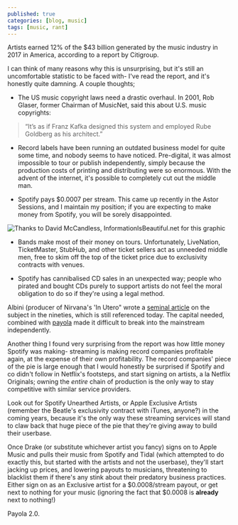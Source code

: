```yaml
---
published: true
categories: [blog, music]
tags: [music, rant]
---
```

Artists earned 12% of the $43 billion generated by the music industry in 2017 in America, according to a report by Citigroup.

I can think of many reasons why this is unsurprising, but it's still an uncomfortable statistic to be faced with- I've read the report, and it's honestly quite damning. A couple thoughts;

* The US music copyright laws need a drastic overhaul. In 2001, Rob Glaser, former Chairman of MusicNet, said this about U.S. music
copyrights:

> “It’s as if Franz Kafka designed this system and employed Rube
Goldberg as his architect.”

* Record labels have been running an outdated business model for quite some time, and nobody seems to have noticed. Pre-digital, it was almost impossible to tour or publish independently, simply because the production costs of printing and distributing were so enormous. With the advent of the internet, it's possible to completely cut out the middle man.

* Spotify pays $0.0007 per stream. This came up recently in the Astor Sessions, and I maintain my position; if you are expecting to make money from Spotify, you will be sorely disappointed.

![Thanks to David McCandless, InformationIsBeautiful.net for this graphic]({{site.baseurl}}/assets/img/streamwage.jpg)


* Bands make most of their money on tours. Unfortunately, LiveNation, TicketMaster, StubHub, and other ticket sellers act as unneeded middle men, free to skim off the top of the ticket price due to exclusivity contracts with venues.

* Spotify has cannibalised CD sales in an unexpected way; people who pirated and bought CDs purely to support artists do not feel the moral obligation to do so if they're using a legal method.

Albini (producer of Nirvana's 'In Utero" wrote a [seminal article](https://www.negativland.com/news/?page_id=17) on the subject in the nineties, which is still referenced today. The capital needed, combined with [payola](https://en.wikipedia.org/wiki/Payola) made it difficult to break into the mainstream independently.

Another thing I found very surprising from the report was how little money Spotify was making- streaming is making record companies profitable again, at the expense of their own profitability. The record companies' piece of the pie is large enough that I would honestly be surprised if Spotify and co didn't follow in Netflix's footsteps, and start signing on artists, a la Netflix Originals; owning the _entire_ chain of production is the only way to stay competitive with similar service providers.

Look out for Spotify Unearthed Artists, or Apple Exclusive Artists (remember the Beatle's exclusivity contract with iTunes, anyone?) in the coming years, because it's the only way these streaming services will stand to claw back that huge piece of the pie that they're giving away to build their userbase.

Once Drake (or substitute whichever artist you fancy) signs on to Apple Music and pulls their music from Spotify and Tidal (which attempted to do exactly this, but started with the artists and not the userbase), they'll start jacking up prices, and lowering payouts to musicians, threatening to blacklist them if there's any stink about their predatory business practices. Either sign on as an Exclusive artist for a $0.0008/stream payout, or get next to nothing for your music (ignoring the fact that $0.0008 is __already__ next to nothing!)

Payola 2.0.
